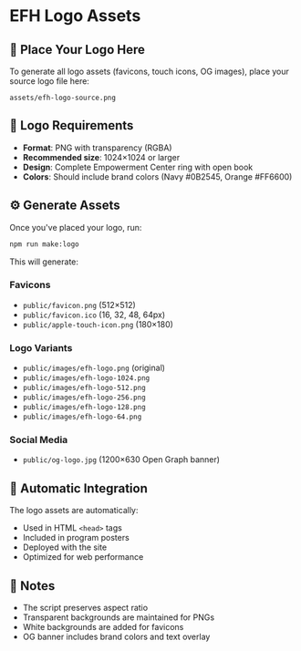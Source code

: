 # EFH Logo Assets

## 📁 Place Your Logo Here

To generate all logo assets (favicons, touch icons, OG images), place your source logo file here:

```
assets/efh-logo-source.png
```

## 🎨 Logo Requirements

- **Format**: PNG with transparency (RGBA)
- **Recommended size**: 1024×1024 or larger
- **Design**: Complete Empowerment Center ring with open book
- **Colors**: Should include brand colors (Navy #0B2545, Orange #FF6600)

## ⚙️ Generate Assets

Once you've placed your logo, run:

```bash
npm run make:logo
```

This will generate:

### Favicons

- `public/favicon.png` (512×512)
- `public/favicon.ico` (16, 32, 48, 64px)
- `public/apple-touch-icon.png` (180×180)

### Logo Variants

- `public/images/efh-logo.png` (original)
- `public/images/efh-logo-1024.png`
- `public/images/efh-logo-512.png`
- `public/images/efh-logo-256.png`
- `public/images/efh-logo-128.png`
- `public/images/efh-logo-64.png`

### Social Media

- `public/og-logo.jpg` (1200×630 Open Graph banner)

## 🔄 Automatic Integration

The logo assets are automatically:

- Used in HTML `<head>` tags
- Included in program posters
- Deployed with the site
- Optimized for web performance

## 📝 Notes

- The script preserves aspect ratio
- Transparent backgrounds are maintained for PNGs
- White backgrounds are added for favicons
- OG banner includes brand colors and text overlay

